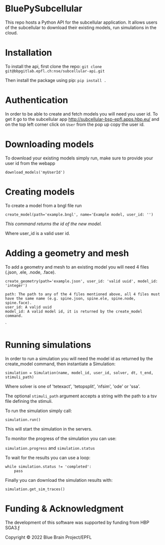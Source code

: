 # BluePySubcellular

This repo hosts a Python API for the subcellular application.
It allows users of the subcellular to download their existing models, run simulations in the cloud.

# Installation

To install the api, first clone the repo:
`git clone git@bbpgitlab.epfl.ch:nse/subcellular-api.git`

Then install the package using pip:
`pip install .`

# Authentication

In order to be able to create and fetch models you will need you user id. To get it go to the subcellular app http://subcellular-bsp-epfl.apps.hbp.eu/ and on the top left corner click on `User` from the pop up copy the user id.

# Downloading models

To download your existing models simply run, make sure to provide your user id from the webapp

`download_models('myUserId')`

# Creating models

To create a model from a bngl file run

`create_model(path='example.bngl', name='Example model, user_id: '')`

_This command returns the id of the new model._

Where user_id is a valid user id.

# Adding a geometry and mesh

To add a geometry and mesh to an existing model you will need 4 files (.json, .ele, .node, .face).

`create_geometry(path='example.json', user_id: 'valid uuid', model_id: 'integer')`

    path: The path to any of the 4 files mentioned above, all 4 files must have the same name (e.g. spine.json, spine.ele, spine.node, spine.face).
    user_id: A valid uuid
    model_id: A valid model id, it is returned by the create_model command.

`

# Running simulations

In order to run a simulation you will need the model id as returned by the create_model command, then instantiate a Simulation:

`simulation = Simulation(name, model_id, user_id, solver, dt, t_end, stimuli_path)`

Where solver is one of 'tetexact', 'tetopsplit', 'nfsim', 'ode' or 'ssa'.

The optional `stimuli_path` argument accepts a string with the path to a tsv file defining the stimuli.

To run the simulation simply call:

`simulation.run()`

This will start the simulation in the servers.

To monitor the progress of the simulation you can use:

`simulation.progress` and `simulation.status`

To wait for the results you can use a loop:

```
while simulation.status != 'completed':
    pass
```

Finally you can download the simulation results with:

`simulation.get_sim_traces()`

# Funding & Acknowledgment

The development of this software was supported by funding from HBP SGA3.ƒ

Copyright © 2022 Blue Brain Project/EPFL
